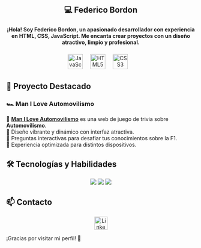 <h2 align="center">💻 Federico Bordon</h2>

###

<h4 align="center">¡Hola! Soy Federico Bordon, un apasionado desarrollador con experiencia en HTML, CSS, JavaScript. Me encanta crear proyectos con un diseño atractivo, limpio y profesional.</h4>

###

<div align="center">
  <img src="https://cdn.jsdelivr.net/gh/devicons/devicon/icons/javascript/javascript-original.svg" height="40" alt="JavaScript logo"  />
  <img width="12" />
  <img src="https://cdn.jsdelivr.net/gh/devicons/devicon/icons/html5/html5-original.svg" height="40" alt="HTML5 logo"  />
  <img width="12" />
  <img src="https://cdn.jsdelivr.net/gh/devicons/devicon/icons/css3/css3-original.svg" height="40" alt="CSS3 logo"  />
  <img width="12" />
</div>

###

## 🚀 Proyecto Destacado

### 🏎️ Man I Love Automovilismo
🔹 **[Man I Love Automovilismo](https://milf1-oficial.web.app/)** es una web de juego de trivia sobre **Automovilismo**.  
🔹 Diseño vibrante y dinámico con interfaz atractiva.  
🔹 Preguntas interactivas para desafiar tus conocimientos sobre la F1.  
🔹 Experiencia optimizada para distintos dispositivos.

###

## 🛠️ Tecnologías y Habilidades

<div align="center">
  <img src="https://img.shields.io/badge/HTML5-%23E34F26.svg?style=for-the-badge&logo=html5&logoColor=white" />
  <img src="https://img.shields.io/badge/CSS3-%231572B6.svg?style=for-the-badge&logo=css3&logoColor=white" />
  <img src="https://img.shields.io/badge/JavaScript-%23F7DF1E.svg?style=for-the-badge&logo=javascript&logoColor=black" />
</div>

###

## 📫 Contacto

<div align="center">
  <a href="https://www.linkedin.com/in/federicobordon09/" target="_blank">
    <img src="https://img.shields.io/static/v1?message=LinkedIn&logo=linkedin&label=&color=0077B5&logoColor=white&labelColor=&style=for-the-badge" height="35" alt="LinkedIn logo" />
  </a>
</div>

¡Gracias por visitar mi perfil! 🚀
